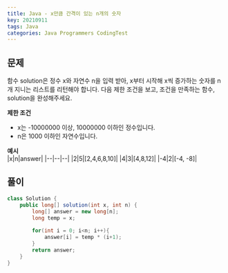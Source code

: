 ```yaml
---
title: Java - x만큼 간격이 있는 n개의 숫자
key: 20210911
tags: Java
categories: Java Programmers CodingTest
---
```


## 문제

함수 solution은 정수 x와 자연수 n을 입력 받아, x부터 시작해 x씩 증가하는 숫자를 n개 지니는 리스트를 리턴해야 합니다. 다음 제한 조건을 보고, 조건을 만족하는 함수, solution을 완성해주세요.  

**제한 조건**  
* x는 -10000000 이상, 10000000 이하인 정수입니다.  
* n은 1000 이하인 자연수입니다.  

**예시**  
|x|n|answer|
|--|--|--|
|2|5|[2,4,6,8,10]|
|4|3|[4,8,12]|
|-4|2|[-4, -8]|


## 풀이
~~~java
class Solution {
    public long[] solution(int x, int n) {
        long[] answer = new long[n];
        long temp = x;
        
        for(int i = 0; i<n; i++){
            answer[i] = temp * (i+1);   
        }      
        return answer;
    }
}
~~~